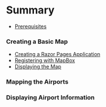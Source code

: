 # Summary

* [Prerequisites](prerequisites.md)

### Creating a Basic Map

* [Creating a Razor Pages Application](basic/create-app/create-app.md)
* [Registering with MapBox](/basic/register-mapbox/register-mapbox.md)
* [Displaying the Map]()

### Mapping the Airports


### Displaying Airport Information 
